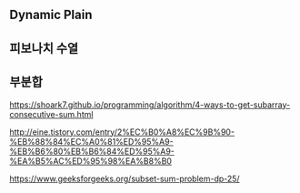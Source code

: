 Dynamic Plain
---

## 피보나치 수열


## 부분합
https://shoark7.github.io/programming/algorithm/4-ways-to-get-subarray-consecutive-sum.html


http://eine.tistory.com/entry/2%EC%B0%A8%EC%9B%90-%EB%88%84%EC%A0%81%ED%95%A9-%EB%B6%80%EB%B6%84%ED%95%A9-%EA%B5%AC%ED%95%98%EA%B8%B0

https://www.geeksforgeeks.org/subset-sum-problem-dp-25/
